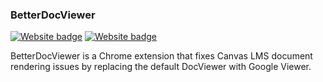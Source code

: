 ### BetterDocViewer
[![Website badge](https://img.shields.io/badge/Website-docview.web.app-brightgreen)](https://docview.web.app)
[![Website badge](https://img.shields.io/badge/Extension-Add%20to%20Chrome-blue)](https://chrome.google.com/webstore/detail/betterdocviewer/eieioofaalnccfgapdmhphdlecehhkgm)

BetterDocViewer is a Chrome extension that fixes Canvas LMS document rendering issues by replacing the default DocViewer with Google Viewer.
